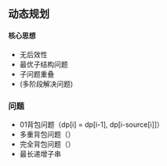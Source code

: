 ## 动态规划

#### 核心思想

* 无后效性
* 最优子结构问题
* 子问题重叠
* (多阶段解决问题)

### 问题

* 01背包问题（dp[i] = dp[i-1], dp[i-source[i]]）
* 多重背包问题（）
* 完全背包问题（）
* 最长递增子串